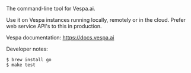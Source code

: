The command-line tool for Vespa.ai.

Use it on Vespa instances running locally, remotely or in the cloud.
Prefer web service API's to this in production.

Vespa documentation: https://docs.vespa.ai

Developer notes:

    $ brew install go
    $ make test

